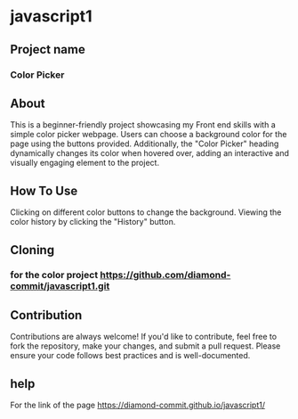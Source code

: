 # javascript1
## Project name
### Color Picker
## About
This is a beginner-friendly project showcasing my Front end skills with a simple color picker webpage. Users can choose a background color for the page using the buttons provided. Additionally, the "Color Picker" heading dynamically changes its color when hovered over, adding an interactive and visually engaging element to the project.
## How To Use
Clicking on different color buttons to change the background.
Viewing the color history by clicking the "History" button.
 ## Cloning
 ### for the color project  https://github.com/diamond-commit/javascript1.git
 ## Contribution 
 Contributions are always welcome!
If you'd like to contribute, feel free to fork the repository, make your changes, and submit a pull request.
Please ensure your code follows best practices and is well-documented.
## help 
For the link of the page https://diamond-commit.github.io/javascript1/


